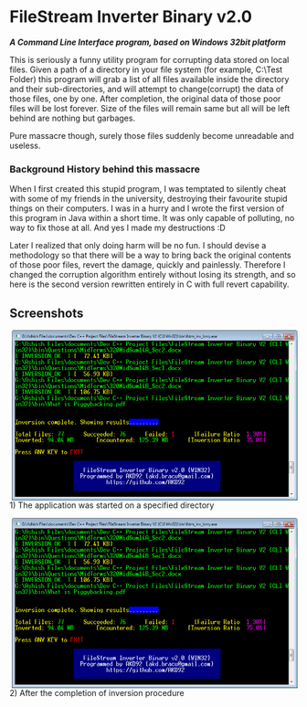 # FileStream Inverter Binary v2.0
<b><i>A Command Line Interface program, based on Windows 32bit platform</i></b>

This is seriously a funny utility program for corrupting data stored on local files. Given a path of a directory in your file system (for example, C:\Test Folder) this program will grab a list of all files available inside the directory and their sub-directories, and will attempt to change(corrupt) the data of those files, one by one. After completion, the original data of those poor files will be lost forever. Size of the files will remain same but all will be left behind are nothing but garbages.

Pure massacre though, surely those files suddenly become unreadable and useless.

### Background History behind this massacre
When I first created this stupid program, I was temptated to silently cheat with some of my friends in the university, destroying their favourite stupid things on their computers. I was in a hurry and I wrote the first version of this program in Java within a short time. It was only capable of polluting, no way to fix those at all. And yes I made my destructions :D

Later I realized that only doing harm will be no fun. I should devise a methodology so that there will be a way to bring back the original contents of those poor files, revert the damage, quickly and painlessly. Therefore I changed the corruption algorithm entirely without losing its strength, and so here is the second version rewritten entirely in C with full revert capability.

## Screenshots

<img align="right" width="500px" height="298" src="https://github.com/AKD92/FileStream-Binary-Inverter/raw/master/fstmScreen01.png">
<br>1) The application was started on a specified directory</br>


<p>
<img align="right" width="500px" height="298" src="https://github.com/AKD92/FileStream-Binary-Inverter/raw/master/fstmScreen01.png">
<br>2) After the completion of inversion procedure</br>
</p>
